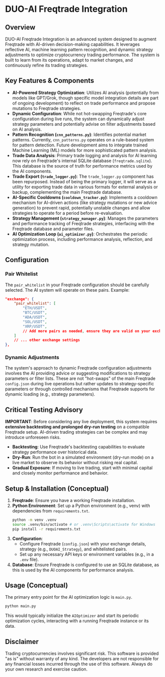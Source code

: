 # DUO-AI Freqtrade Integration

## Overview

DUO-AI Freqtrade Integration is an advanced system designed to augment Freqtrade with AI-driven decision-making capabilities. It leverages reflective AI, machine learning pattern recognition, and dynamic strategy adjustments to optimize cryptocurrency trading performance. The system is built to learn from its operations, adapt to market changes, and continuously refine its trading strategies.

## Key Features & Components

*   **AI-Powered Strategy Optimization**: Utilizes AI analysis (potentially from models like GPT/Grok, though specific model integration details are part of ongoing development) to reflect on trade performance and propose mutations to Freqtrade strategies.
*   **Dynamic Configuration**: While not hot-swapping Freqtrade's core configuration during live runs, the system can dynamically adjust strategy parameters and potentially advise on filter adjustments based on AI analysis.
*   **Pattern Recognition (`cnn_patterns.py`)**: Identifies potential market patterns. Currently, `cnn_patterns.py` operates on a rule-based system for pattern detection. Future development aims to integrate trained Machine Learning (ML) models for more sophisticated pattern analysis.
*   **Trade Data Analysis**: Primary trade logging and analysis for AI learning now rely on Freqtrade's internal SQLite database (`freqtrade.sqlite`). This database is the source of truth for performance metrics used by the AI components.
*   **Trade Export (`trade_logger.py`)**: The `trade_logger.py` component has been repurposed. Instead of being the primary logger, it will serve as a utility for exporting trade data in various formats for external analysis or backup, complementing the main Freqtrade database.
*   **AI-Specific Cooldowns (`cooldown_tracker.py`)**: Implements a cooldown mechanism for AI-driven actions (like strategy mutations or new advice generation) to prevent rapid, potentially unstable changes and allow strategies to operate for a period before re-evaluation.
*   **Strategy Management (`strategy_manager.py`)**: Manages the parameters and performance tracking of Freqtrade strategies, interfacing with the Freqtrade database and parameter files.
*   **AI Optimization Loop (`ai_optimizer.py`)**: Orchestrates the periodic optimization process, including performance analysis, reflection, and strategy mutation.

## Configuration

### Pair Whitelist

The `pair_whitelist` in your Freqtrade configuration should be carefully selected. The AI system will operate on these pairs. Example:

```json
"exchange": {
    "pair_whitelist": [
        "ETH/USDT",
        "BTC/USDT",
        "ADA/USDT",
        "SOL/USDT",
        "XRP/USDT",
        // Add more pairs as needed, ensure they are valid on your exchange
    ]
    // ... other exchange settings
},
```

### Dynamic Adjustments

The system's approach to dynamic Freqtrade configuration adjustments involves the AI providing advice or suggesting modifications to strategy parameters or filter lists. These are not "hot-swaps" of the main Freqtrade `config.json` during live operations but rather updates to strategy-specific parameters or through controlled mechanisms that Freqtrade supports for dynamic loading (e.g., strategy parameters).

## Critical Testing Advisory

**IMPORTANT**: Before considering any live deployment, this system requires **extensive backtesting and prolonged dry-run testing** on a compatible Freqtrade setup. AI-driven trading strategies can be complex and may introduce unforeseen risks.

*   **Backtesting**: Use Freqtrade's backtesting capabilities to evaluate strategy performance over historical data.
*   **Dry-Run**: Run the bot in a simulated environment (dry-run mode) on a live market to observe its behavior without risking real capital.
*   **Gradual Exposure**: If moving to live trading, start with minimal capital and closely monitor performance and behavior.

## Setup & Installation (Conceptual)

1.  **Freqtrade**: Ensure you have a working Freqtrade installation.
2.  **Python Environment**: Set up a Python environment (e.g., venv) with dependencies from `requirements.txt`.
    ```bash
    python -m venv .venv
    source .venv/bin/activate # or .venv\Scripts\activate for Windows
    pip install -r requirements.txt
    ```
3.  **Configuration**:
    *   Configure Freqtrade (`config.json`) with your exchange details, strategy (e.g., `DUOAI_Strategy`), and whitelisted pairs.
    *   Set up any necessary API keys or environment variables (e.g., in a `.env` file).
4.  **Database**: Ensure Freqtrade is configured to use an SQLite database, as this is used by the AI components for performance analysis.

## Usage (Conceptual)

The primary entry point for the AI optimization logic is `main.py`.

```bash
python main.py
```

This would typically initialize the `AIOptimizer` and start its periodic optimization cycles, interacting with a running Freqtrade instance or its data.

## Disclaimer

Trading cryptocurrencies involves significant risk. This software is provided "as is" without warranty of any kind. The developers are not responsible for any financial losses incurred through the use of this software. Always do your own research and exercise caution.
